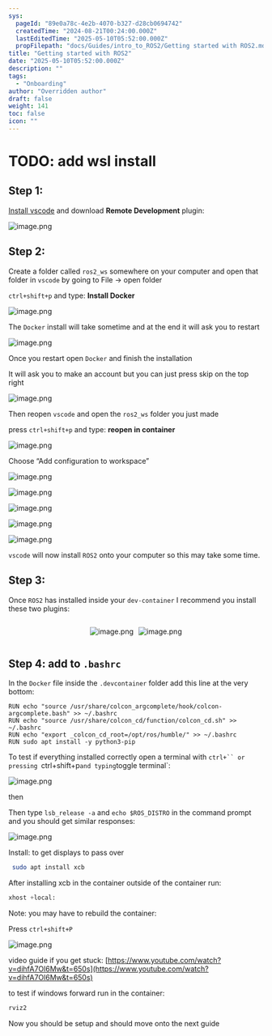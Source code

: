 ```yaml
---
sys:
  pageId: "89e0a78c-4e2b-4070-b327-d28cb0694742"
  createdTime: "2024-08-21T00:24:00.000Z"
  lastEditedTime: "2025-05-10T05:52:00.000Z"
  propFilepath: "docs/Guides/intro_to_ROS2/Getting started with ROS2.md"
title: "Getting started with ROS2"
date: "2025-05-10T05:52:00.000Z"
description: ""
tags:
  - "Onboarding"
author: "Overridden author"
draft: false
weight: 141
toc: false
icon: ""
---
```


# TODO: add wsl install

## Step 1:

[Install vscode](https://code.visualstudio.com/download) and download **Remote Development** plugin:

![image.png](https://prod-files-secure.s3.us-west-2.amazonaws.com/d518164a-d88e-44d1-a4ee-3adb3bd8bce0/efb52993-1881-4a40-b95e-6f020334f022/image.png?X-Amz-Algorithm=AWS4-HMAC-SHA256&X-Amz-Content-Sha256=UNSIGNED-PAYLOAD&X-Amz-Credential=ASIAZI2LB466VTSIOBXW%2F20250625%2Fus-west-2%2Fs3%2Faws4_request&X-Amz-Date=20250625T190702Z&X-Amz-Expires=3600&X-Amz-Security-Token=IQoJb3JpZ2luX2VjEFMaCXVzLXdlc3QtMiJHMEUCICdy9oDbKUq5I1mQe5M2An5ZgYSwYFCC8EWY4Yku2mdVAiEAuydYUEYZ9d%2ByYUB0DgwkiPaZguwXD8spLGNn4GfAaK0q%2FwMITBAAGgw2Mzc0MjMxODM4MDUiDCGK%2FNL0E1mO8HymCCrcA0kEPTqIkPrf8Cwo6BMpKUlAT5C3V0UWfnCo5fVhSyxY3T36qjJgT6wv6meUe8E%2BG1Ootlenefq63pRpTQwq5KgBJd5va44KLNaJskbDavG3GbWn3iyopeZykTFL%2BS3fDeIsSMEaRPsr7PMkM4fYk8av0k3G%2FoVzotARrQRKLkjsl4a4QjUACUgZWOuglBKlQPx6OW%2FZoL0o5%2BRRF7Tpen2JNaE%2B0z%2F44IjnvVcUzgp1yqf2TQZ%2BNIQZ7PJ4FqKIjXMGmjJFY9EdlB0XeEQMzgxWvG%2BSyTI%2Bo%2F8eqIo6Y4jeDp4%2FX%2BTOuyJT%2B%2BArfoq1cz0tvOG%2BZWazb1V4K14lKH7TZjt%2BdaYEUijRthf%2BqK0FdTOV1sErwzQmrp0Gm8Yf%2BN1X9NKl9yUVdQmL6hjZm7MD%2FyEPBzryXkLQKv9bvF72Fm07nm6sojM5k6Rkv%2FD8vruC2fTyPacTOiOLTvLeSORpLzOM75sZ2agJt0CYwbaQOSsqkD4WSj6cQ5i%2BpyXVNmfTPkOjpc8IRbtnlxUY6RkffYZvLR8IWSM%2F3orRCfVj3eZCVb4pM1MftEnHyCzDlZAXF191WmJzuAoY%2FbDQj11XNrl1KTtSieq8wi7oRZBF0lpBKRxcnZLPWZ7IML2N8cIGOqUBpc2IwXQpl3PRXOmLzOcBgkBuq1znFYpKf0rjT8ZTENO8lqzUZOdEPnume%2F6%2FWReS6AnxGaGUwPhK1iFN3t6r%2FgSsJ42Xj9AWta3lWCnRKUdCWEPDJuvmvdM8XHVj9I6gF%2FCKRbJyiGymQUctxQrJd5I1NxGKHhRhiCdBoVTRDBTiEeFQO86pZbePVus2TyfgcAJAIBSiz%2ByHbKxA8jJoHI2jLhqy&X-Amz-Signature=15ba997c793adf4ad35fddd5e78957f96f35be0faa930224e31522672960e8c7&X-Amz-SignedHeaders=host&x-amz-checksum-mode=ENABLED&x-id=GetObject)

## Step 2:

Create a folder called `ros2_ws` somewhere on your computer and open that folder in `vscode` by going to File → open folder 

`ctrl+shift+p` and type: **Install Docker**

![image.png](https://prod-files-secure.s3.us-west-2.amazonaws.com/d518164a-d88e-44d1-a4ee-3adb3bd8bce0/2269dc0e-1cd5-47ff-bceb-c04ad9b2eab0/image.png?X-Amz-Algorithm=AWS4-HMAC-SHA256&X-Amz-Content-Sha256=UNSIGNED-PAYLOAD&X-Amz-Credential=ASIAZI2LB466VTSIOBXW%2F20250625%2Fus-west-2%2Fs3%2Faws4_request&X-Amz-Date=20250625T190702Z&X-Amz-Expires=3600&X-Amz-Security-Token=IQoJb3JpZ2luX2VjEFMaCXVzLXdlc3QtMiJHMEUCICdy9oDbKUq5I1mQe5M2An5ZgYSwYFCC8EWY4Yku2mdVAiEAuydYUEYZ9d%2ByYUB0DgwkiPaZguwXD8spLGNn4GfAaK0q%2FwMITBAAGgw2Mzc0MjMxODM4MDUiDCGK%2FNL0E1mO8HymCCrcA0kEPTqIkPrf8Cwo6BMpKUlAT5C3V0UWfnCo5fVhSyxY3T36qjJgT6wv6meUe8E%2BG1Ootlenefq63pRpTQwq5KgBJd5va44KLNaJskbDavG3GbWn3iyopeZykTFL%2BS3fDeIsSMEaRPsr7PMkM4fYk8av0k3G%2FoVzotARrQRKLkjsl4a4QjUACUgZWOuglBKlQPx6OW%2FZoL0o5%2BRRF7Tpen2JNaE%2B0z%2F44IjnvVcUzgp1yqf2TQZ%2BNIQZ7PJ4FqKIjXMGmjJFY9EdlB0XeEQMzgxWvG%2BSyTI%2Bo%2F8eqIo6Y4jeDp4%2FX%2BTOuyJT%2B%2BArfoq1cz0tvOG%2BZWazb1V4K14lKH7TZjt%2BdaYEUijRthf%2BqK0FdTOV1sErwzQmrp0Gm8Yf%2BN1X9NKl9yUVdQmL6hjZm7MD%2FyEPBzryXkLQKv9bvF72Fm07nm6sojM5k6Rkv%2FD8vruC2fTyPacTOiOLTvLeSORpLzOM75sZ2agJt0CYwbaQOSsqkD4WSj6cQ5i%2BpyXVNmfTPkOjpc8IRbtnlxUY6RkffYZvLR8IWSM%2F3orRCfVj3eZCVb4pM1MftEnHyCzDlZAXF191WmJzuAoY%2FbDQj11XNrl1KTtSieq8wi7oRZBF0lpBKRxcnZLPWZ7IML2N8cIGOqUBpc2IwXQpl3PRXOmLzOcBgkBuq1znFYpKf0rjT8ZTENO8lqzUZOdEPnume%2F6%2FWReS6AnxGaGUwPhK1iFN3t6r%2FgSsJ42Xj9AWta3lWCnRKUdCWEPDJuvmvdM8XHVj9I6gF%2FCKRbJyiGymQUctxQrJd5I1NxGKHhRhiCdBoVTRDBTiEeFQO86pZbePVus2TyfgcAJAIBSiz%2ByHbKxA8jJoHI2jLhqy&X-Amz-Signature=ba8faf22b11990309e9a6fa2246e052a4b6ae3882bc57ded47378a0d6269f8e8&X-Amz-SignedHeaders=host&x-amz-checksum-mode=ENABLED&x-id=GetObject)

The `Docker` install will take sometime and at the end it will ask you to restart

![image.png](https://prod-files-secure.s3.us-west-2.amazonaws.com/d518164a-d88e-44d1-a4ee-3adb3bd8bce0/ed233f78-be33-4b1f-b89c-9c346c0e961e/image.png?X-Amz-Algorithm=AWS4-HMAC-SHA256&X-Amz-Content-Sha256=UNSIGNED-PAYLOAD&X-Amz-Credential=ASIAZI2LB466VTSIOBXW%2F20250625%2Fus-west-2%2Fs3%2Faws4_request&X-Amz-Date=20250625T190702Z&X-Amz-Expires=3600&X-Amz-Security-Token=IQoJb3JpZ2luX2VjEFMaCXVzLXdlc3QtMiJHMEUCICdy9oDbKUq5I1mQe5M2An5ZgYSwYFCC8EWY4Yku2mdVAiEAuydYUEYZ9d%2ByYUB0DgwkiPaZguwXD8spLGNn4GfAaK0q%2FwMITBAAGgw2Mzc0MjMxODM4MDUiDCGK%2FNL0E1mO8HymCCrcA0kEPTqIkPrf8Cwo6BMpKUlAT5C3V0UWfnCo5fVhSyxY3T36qjJgT6wv6meUe8E%2BG1Ootlenefq63pRpTQwq5KgBJd5va44KLNaJskbDavG3GbWn3iyopeZykTFL%2BS3fDeIsSMEaRPsr7PMkM4fYk8av0k3G%2FoVzotARrQRKLkjsl4a4QjUACUgZWOuglBKlQPx6OW%2FZoL0o5%2BRRF7Tpen2JNaE%2B0z%2F44IjnvVcUzgp1yqf2TQZ%2BNIQZ7PJ4FqKIjXMGmjJFY9EdlB0XeEQMzgxWvG%2BSyTI%2Bo%2F8eqIo6Y4jeDp4%2FX%2BTOuyJT%2B%2BArfoq1cz0tvOG%2BZWazb1V4K14lKH7TZjt%2BdaYEUijRthf%2BqK0FdTOV1sErwzQmrp0Gm8Yf%2BN1X9NKl9yUVdQmL6hjZm7MD%2FyEPBzryXkLQKv9bvF72Fm07nm6sojM5k6Rkv%2FD8vruC2fTyPacTOiOLTvLeSORpLzOM75sZ2agJt0CYwbaQOSsqkD4WSj6cQ5i%2BpyXVNmfTPkOjpc8IRbtnlxUY6RkffYZvLR8IWSM%2F3orRCfVj3eZCVb4pM1MftEnHyCzDlZAXF191WmJzuAoY%2FbDQj11XNrl1KTtSieq8wi7oRZBF0lpBKRxcnZLPWZ7IML2N8cIGOqUBpc2IwXQpl3PRXOmLzOcBgkBuq1znFYpKf0rjT8ZTENO8lqzUZOdEPnume%2F6%2FWReS6AnxGaGUwPhK1iFN3t6r%2FgSsJ42Xj9AWta3lWCnRKUdCWEPDJuvmvdM8XHVj9I6gF%2FCKRbJyiGymQUctxQrJd5I1NxGKHhRhiCdBoVTRDBTiEeFQO86pZbePVus2TyfgcAJAIBSiz%2ByHbKxA8jJoHI2jLhqy&X-Amz-Signature=5404a6ddaf76aec68d1b88dbe057dcc1ba130789463e2c02bfaae0b7329a266a&X-Amz-SignedHeaders=host&x-amz-checksum-mode=ENABLED&x-id=GetObject)

Once you restart open `Docker` and finish the installation

It will ask you to make an account but you can just press skip on the top right

![image.png](https://prod-files-secure.s3.us-west-2.amazonaws.com/d518164a-d88e-44d1-a4ee-3adb3bd8bce0/21010ad9-1659-4fd9-9f59-9932a09b2a3d/image.png?X-Amz-Algorithm=AWS4-HMAC-SHA256&X-Amz-Content-Sha256=UNSIGNED-PAYLOAD&X-Amz-Credential=ASIAZI2LB466VTSIOBXW%2F20250625%2Fus-west-2%2Fs3%2Faws4_request&X-Amz-Date=20250625T190702Z&X-Amz-Expires=3600&X-Amz-Security-Token=IQoJb3JpZ2luX2VjEFMaCXVzLXdlc3QtMiJHMEUCICdy9oDbKUq5I1mQe5M2An5ZgYSwYFCC8EWY4Yku2mdVAiEAuydYUEYZ9d%2ByYUB0DgwkiPaZguwXD8spLGNn4GfAaK0q%2FwMITBAAGgw2Mzc0MjMxODM4MDUiDCGK%2FNL0E1mO8HymCCrcA0kEPTqIkPrf8Cwo6BMpKUlAT5C3V0UWfnCo5fVhSyxY3T36qjJgT6wv6meUe8E%2BG1Ootlenefq63pRpTQwq5KgBJd5va44KLNaJskbDavG3GbWn3iyopeZykTFL%2BS3fDeIsSMEaRPsr7PMkM4fYk8av0k3G%2FoVzotARrQRKLkjsl4a4QjUACUgZWOuglBKlQPx6OW%2FZoL0o5%2BRRF7Tpen2JNaE%2B0z%2F44IjnvVcUzgp1yqf2TQZ%2BNIQZ7PJ4FqKIjXMGmjJFY9EdlB0XeEQMzgxWvG%2BSyTI%2Bo%2F8eqIo6Y4jeDp4%2FX%2BTOuyJT%2B%2BArfoq1cz0tvOG%2BZWazb1V4K14lKH7TZjt%2BdaYEUijRthf%2BqK0FdTOV1sErwzQmrp0Gm8Yf%2BN1X9NKl9yUVdQmL6hjZm7MD%2FyEPBzryXkLQKv9bvF72Fm07nm6sojM5k6Rkv%2FD8vruC2fTyPacTOiOLTvLeSORpLzOM75sZ2agJt0CYwbaQOSsqkD4WSj6cQ5i%2BpyXVNmfTPkOjpc8IRbtnlxUY6RkffYZvLR8IWSM%2F3orRCfVj3eZCVb4pM1MftEnHyCzDlZAXF191WmJzuAoY%2FbDQj11XNrl1KTtSieq8wi7oRZBF0lpBKRxcnZLPWZ7IML2N8cIGOqUBpc2IwXQpl3PRXOmLzOcBgkBuq1znFYpKf0rjT8ZTENO8lqzUZOdEPnume%2F6%2FWReS6AnxGaGUwPhK1iFN3t6r%2FgSsJ42Xj9AWta3lWCnRKUdCWEPDJuvmvdM8XHVj9I6gF%2FCKRbJyiGymQUctxQrJd5I1NxGKHhRhiCdBoVTRDBTiEeFQO86pZbePVus2TyfgcAJAIBSiz%2ByHbKxA8jJoHI2jLhqy&X-Amz-Signature=0f63cf85128ea9134ee3bd466792c6e736a00c5baa363af0e3645dc62159df4e&X-Amz-SignedHeaders=host&x-amz-checksum-mode=ENABLED&x-id=GetObject)

Then reopen `vscode` and open the `ros2_ws` folder you just made

press `ctrl+shift+p` and type: **reopen in container**

![image.png](https://prod-files-secure.s3.us-west-2.amazonaws.com/d518164a-d88e-44d1-a4ee-3adb3bd8bce0/4e93b8c2-41ad-488c-8095-c74205196118/image.png?X-Amz-Algorithm=AWS4-HMAC-SHA256&X-Amz-Content-Sha256=UNSIGNED-PAYLOAD&X-Amz-Credential=ASIAZI2LB466VTSIOBXW%2F20250625%2Fus-west-2%2Fs3%2Faws4_request&X-Amz-Date=20250625T190702Z&X-Amz-Expires=3600&X-Amz-Security-Token=IQoJb3JpZ2luX2VjEFMaCXVzLXdlc3QtMiJHMEUCICdy9oDbKUq5I1mQe5M2An5ZgYSwYFCC8EWY4Yku2mdVAiEAuydYUEYZ9d%2ByYUB0DgwkiPaZguwXD8spLGNn4GfAaK0q%2FwMITBAAGgw2Mzc0MjMxODM4MDUiDCGK%2FNL0E1mO8HymCCrcA0kEPTqIkPrf8Cwo6BMpKUlAT5C3V0UWfnCo5fVhSyxY3T36qjJgT6wv6meUe8E%2BG1Ootlenefq63pRpTQwq5KgBJd5va44KLNaJskbDavG3GbWn3iyopeZykTFL%2BS3fDeIsSMEaRPsr7PMkM4fYk8av0k3G%2FoVzotARrQRKLkjsl4a4QjUACUgZWOuglBKlQPx6OW%2FZoL0o5%2BRRF7Tpen2JNaE%2B0z%2F44IjnvVcUzgp1yqf2TQZ%2BNIQZ7PJ4FqKIjXMGmjJFY9EdlB0XeEQMzgxWvG%2BSyTI%2Bo%2F8eqIo6Y4jeDp4%2FX%2BTOuyJT%2B%2BArfoq1cz0tvOG%2BZWazb1V4K14lKH7TZjt%2BdaYEUijRthf%2BqK0FdTOV1sErwzQmrp0Gm8Yf%2BN1X9NKl9yUVdQmL6hjZm7MD%2FyEPBzryXkLQKv9bvF72Fm07nm6sojM5k6Rkv%2FD8vruC2fTyPacTOiOLTvLeSORpLzOM75sZ2agJt0CYwbaQOSsqkD4WSj6cQ5i%2BpyXVNmfTPkOjpc8IRbtnlxUY6RkffYZvLR8IWSM%2F3orRCfVj3eZCVb4pM1MftEnHyCzDlZAXF191WmJzuAoY%2FbDQj11XNrl1KTtSieq8wi7oRZBF0lpBKRxcnZLPWZ7IML2N8cIGOqUBpc2IwXQpl3PRXOmLzOcBgkBuq1znFYpKf0rjT8ZTENO8lqzUZOdEPnume%2F6%2FWReS6AnxGaGUwPhK1iFN3t6r%2FgSsJ42Xj9AWta3lWCnRKUdCWEPDJuvmvdM8XHVj9I6gF%2FCKRbJyiGymQUctxQrJd5I1NxGKHhRhiCdBoVTRDBTiEeFQO86pZbePVus2TyfgcAJAIBSiz%2ByHbKxA8jJoHI2jLhqy&X-Amz-Signature=0c941c23f4b9e018206f862622877537c6ca7f3d3622a4af84c20530f34394d3&X-Amz-SignedHeaders=host&x-amz-checksum-mode=ENABLED&x-id=GetObject)

Choose “Add configuration to workspace”

![image.png](https://prod-files-secure.s3.us-west-2.amazonaws.com/d518164a-d88e-44d1-a4ee-3adb3bd8bce0/9560b282-5060-4989-ba37-97e7b2c22476/image.png?X-Amz-Algorithm=AWS4-HMAC-SHA256&X-Amz-Content-Sha256=UNSIGNED-PAYLOAD&X-Amz-Credential=ASIAZI2LB466VTSIOBXW%2F20250625%2Fus-west-2%2Fs3%2Faws4_request&X-Amz-Date=20250625T190702Z&X-Amz-Expires=3600&X-Amz-Security-Token=IQoJb3JpZ2luX2VjEFMaCXVzLXdlc3QtMiJHMEUCICdy9oDbKUq5I1mQe5M2An5ZgYSwYFCC8EWY4Yku2mdVAiEAuydYUEYZ9d%2ByYUB0DgwkiPaZguwXD8spLGNn4GfAaK0q%2FwMITBAAGgw2Mzc0MjMxODM4MDUiDCGK%2FNL0E1mO8HymCCrcA0kEPTqIkPrf8Cwo6BMpKUlAT5C3V0UWfnCo5fVhSyxY3T36qjJgT6wv6meUe8E%2BG1Ootlenefq63pRpTQwq5KgBJd5va44KLNaJskbDavG3GbWn3iyopeZykTFL%2BS3fDeIsSMEaRPsr7PMkM4fYk8av0k3G%2FoVzotARrQRKLkjsl4a4QjUACUgZWOuglBKlQPx6OW%2FZoL0o5%2BRRF7Tpen2JNaE%2B0z%2F44IjnvVcUzgp1yqf2TQZ%2BNIQZ7PJ4FqKIjXMGmjJFY9EdlB0XeEQMzgxWvG%2BSyTI%2Bo%2F8eqIo6Y4jeDp4%2FX%2BTOuyJT%2B%2BArfoq1cz0tvOG%2BZWazb1V4K14lKH7TZjt%2BdaYEUijRthf%2BqK0FdTOV1sErwzQmrp0Gm8Yf%2BN1X9NKl9yUVdQmL6hjZm7MD%2FyEPBzryXkLQKv9bvF72Fm07nm6sojM5k6Rkv%2FD8vruC2fTyPacTOiOLTvLeSORpLzOM75sZ2agJt0CYwbaQOSsqkD4WSj6cQ5i%2BpyXVNmfTPkOjpc8IRbtnlxUY6RkffYZvLR8IWSM%2F3orRCfVj3eZCVb4pM1MftEnHyCzDlZAXF191WmJzuAoY%2FbDQj11XNrl1KTtSieq8wi7oRZBF0lpBKRxcnZLPWZ7IML2N8cIGOqUBpc2IwXQpl3PRXOmLzOcBgkBuq1znFYpKf0rjT8ZTENO8lqzUZOdEPnume%2F6%2FWReS6AnxGaGUwPhK1iFN3t6r%2FgSsJ42Xj9AWta3lWCnRKUdCWEPDJuvmvdM8XHVj9I6gF%2FCKRbJyiGymQUctxQrJd5I1NxGKHhRhiCdBoVTRDBTiEeFQO86pZbePVus2TyfgcAJAIBSiz%2ByHbKxA8jJoHI2jLhqy&X-Amz-Signature=756c536cf4955cf9c0df99af86ed48cbd134c69950f0f3d380cf54ff0d417c28&X-Amz-SignedHeaders=host&x-amz-checksum-mode=ENABLED&x-id=GetObject)

![image.png](https://prod-files-secure.s3.us-west-2.amazonaws.com/d518164a-d88e-44d1-a4ee-3adb3bd8bce0/2ee63f81-886b-48e8-a553-dc6e5eac99e4/image.png?X-Amz-Algorithm=AWS4-HMAC-SHA256&X-Amz-Content-Sha256=UNSIGNED-PAYLOAD&X-Amz-Credential=ASIAZI2LB466VTSIOBXW%2F20250625%2Fus-west-2%2Fs3%2Faws4_request&X-Amz-Date=20250625T190702Z&X-Amz-Expires=3600&X-Amz-Security-Token=IQoJb3JpZ2luX2VjEFMaCXVzLXdlc3QtMiJHMEUCICdy9oDbKUq5I1mQe5M2An5ZgYSwYFCC8EWY4Yku2mdVAiEAuydYUEYZ9d%2ByYUB0DgwkiPaZguwXD8spLGNn4GfAaK0q%2FwMITBAAGgw2Mzc0MjMxODM4MDUiDCGK%2FNL0E1mO8HymCCrcA0kEPTqIkPrf8Cwo6BMpKUlAT5C3V0UWfnCo5fVhSyxY3T36qjJgT6wv6meUe8E%2BG1Ootlenefq63pRpTQwq5KgBJd5va44KLNaJskbDavG3GbWn3iyopeZykTFL%2BS3fDeIsSMEaRPsr7PMkM4fYk8av0k3G%2FoVzotARrQRKLkjsl4a4QjUACUgZWOuglBKlQPx6OW%2FZoL0o5%2BRRF7Tpen2JNaE%2B0z%2F44IjnvVcUzgp1yqf2TQZ%2BNIQZ7PJ4FqKIjXMGmjJFY9EdlB0XeEQMzgxWvG%2BSyTI%2Bo%2F8eqIo6Y4jeDp4%2FX%2BTOuyJT%2B%2BArfoq1cz0tvOG%2BZWazb1V4K14lKH7TZjt%2BdaYEUijRthf%2BqK0FdTOV1sErwzQmrp0Gm8Yf%2BN1X9NKl9yUVdQmL6hjZm7MD%2FyEPBzryXkLQKv9bvF72Fm07nm6sojM5k6Rkv%2FD8vruC2fTyPacTOiOLTvLeSORpLzOM75sZ2agJt0CYwbaQOSsqkD4WSj6cQ5i%2BpyXVNmfTPkOjpc8IRbtnlxUY6RkffYZvLR8IWSM%2F3orRCfVj3eZCVb4pM1MftEnHyCzDlZAXF191WmJzuAoY%2FbDQj11XNrl1KTtSieq8wi7oRZBF0lpBKRxcnZLPWZ7IML2N8cIGOqUBpc2IwXQpl3PRXOmLzOcBgkBuq1znFYpKf0rjT8ZTENO8lqzUZOdEPnume%2F6%2FWReS6AnxGaGUwPhK1iFN3t6r%2FgSsJ42Xj9AWta3lWCnRKUdCWEPDJuvmvdM8XHVj9I6gF%2FCKRbJyiGymQUctxQrJd5I1NxGKHhRhiCdBoVTRDBTiEeFQO86pZbePVus2TyfgcAJAIBSiz%2ByHbKxA8jJoHI2jLhqy&X-Amz-Signature=bff54c37cd8e307a018cc98ebc7149436ce7bd1e70ea9ef97642fa33d9667b3b&X-Amz-SignedHeaders=host&x-amz-checksum-mode=ENABLED&x-id=GetObject)

![image.png](https://prod-files-secure.s3.us-west-2.amazonaws.com/d518164a-d88e-44d1-a4ee-3adb3bd8bce0/ae1580b2-b048-407e-aed9-b584224a7a04/image.png?X-Amz-Algorithm=AWS4-HMAC-SHA256&X-Amz-Content-Sha256=UNSIGNED-PAYLOAD&X-Amz-Credential=ASIAZI2LB466VTSIOBXW%2F20250625%2Fus-west-2%2Fs3%2Faws4_request&X-Amz-Date=20250625T190702Z&X-Amz-Expires=3600&X-Amz-Security-Token=IQoJb3JpZ2luX2VjEFMaCXVzLXdlc3QtMiJHMEUCICdy9oDbKUq5I1mQe5M2An5ZgYSwYFCC8EWY4Yku2mdVAiEAuydYUEYZ9d%2ByYUB0DgwkiPaZguwXD8spLGNn4GfAaK0q%2FwMITBAAGgw2Mzc0MjMxODM4MDUiDCGK%2FNL0E1mO8HymCCrcA0kEPTqIkPrf8Cwo6BMpKUlAT5C3V0UWfnCo5fVhSyxY3T36qjJgT6wv6meUe8E%2BG1Ootlenefq63pRpTQwq5KgBJd5va44KLNaJskbDavG3GbWn3iyopeZykTFL%2BS3fDeIsSMEaRPsr7PMkM4fYk8av0k3G%2FoVzotARrQRKLkjsl4a4QjUACUgZWOuglBKlQPx6OW%2FZoL0o5%2BRRF7Tpen2JNaE%2B0z%2F44IjnvVcUzgp1yqf2TQZ%2BNIQZ7PJ4FqKIjXMGmjJFY9EdlB0XeEQMzgxWvG%2BSyTI%2Bo%2F8eqIo6Y4jeDp4%2FX%2BTOuyJT%2B%2BArfoq1cz0tvOG%2BZWazb1V4K14lKH7TZjt%2BdaYEUijRthf%2BqK0FdTOV1sErwzQmrp0Gm8Yf%2BN1X9NKl9yUVdQmL6hjZm7MD%2FyEPBzryXkLQKv9bvF72Fm07nm6sojM5k6Rkv%2FD8vruC2fTyPacTOiOLTvLeSORpLzOM75sZ2agJt0CYwbaQOSsqkD4WSj6cQ5i%2BpyXVNmfTPkOjpc8IRbtnlxUY6RkffYZvLR8IWSM%2F3orRCfVj3eZCVb4pM1MftEnHyCzDlZAXF191WmJzuAoY%2FbDQj11XNrl1KTtSieq8wi7oRZBF0lpBKRxcnZLPWZ7IML2N8cIGOqUBpc2IwXQpl3PRXOmLzOcBgkBuq1znFYpKf0rjT8ZTENO8lqzUZOdEPnume%2F6%2FWReS6AnxGaGUwPhK1iFN3t6r%2FgSsJ42Xj9AWta3lWCnRKUdCWEPDJuvmvdM8XHVj9I6gF%2FCKRbJyiGymQUctxQrJd5I1NxGKHhRhiCdBoVTRDBTiEeFQO86pZbePVus2TyfgcAJAIBSiz%2ByHbKxA8jJoHI2jLhqy&X-Amz-Signature=5214c962d083b9bbb6e619a56701e11be78ec71d0a0ae5e537a9c182382a0cda&X-Amz-SignedHeaders=host&x-amz-checksum-mode=ENABLED&x-id=GetObject)

![image.png](https://prod-files-secure.s3.us-west-2.amazonaws.com/d518164a-d88e-44d1-a4ee-3adb3bd8bce0/53255b28-f75e-430f-b9e3-c0ac8577e42b/image.png?X-Amz-Algorithm=AWS4-HMAC-SHA256&X-Amz-Content-Sha256=UNSIGNED-PAYLOAD&X-Amz-Credential=ASIAZI2LB466VTSIOBXW%2F20250625%2Fus-west-2%2Fs3%2Faws4_request&X-Amz-Date=20250625T190702Z&X-Amz-Expires=3600&X-Amz-Security-Token=IQoJb3JpZ2luX2VjEFMaCXVzLXdlc3QtMiJHMEUCICdy9oDbKUq5I1mQe5M2An5ZgYSwYFCC8EWY4Yku2mdVAiEAuydYUEYZ9d%2ByYUB0DgwkiPaZguwXD8spLGNn4GfAaK0q%2FwMITBAAGgw2Mzc0MjMxODM4MDUiDCGK%2FNL0E1mO8HymCCrcA0kEPTqIkPrf8Cwo6BMpKUlAT5C3V0UWfnCo5fVhSyxY3T36qjJgT6wv6meUe8E%2BG1Ootlenefq63pRpTQwq5KgBJd5va44KLNaJskbDavG3GbWn3iyopeZykTFL%2BS3fDeIsSMEaRPsr7PMkM4fYk8av0k3G%2FoVzotARrQRKLkjsl4a4QjUACUgZWOuglBKlQPx6OW%2FZoL0o5%2BRRF7Tpen2JNaE%2B0z%2F44IjnvVcUzgp1yqf2TQZ%2BNIQZ7PJ4FqKIjXMGmjJFY9EdlB0XeEQMzgxWvG%2BSyTI%2Bo%2F8eqIo6Y4jeDp4%2FX%2BTOuyJT%2B%2BArfoq1cz0tvOG%2BZWazb1V4K14lKH7TZjt%2BdaYEUijRthf%2BqK0FdTOV1sErwzQmrp0Gm8Yf%2BN1X9NKl9yUVdQmL6hjZm7MD%2FyEPBzryXkLQKv9bvF72Fm07nm6sojM5k6Rkv%2FD8vruC2fTyPacTOiOLTvLeSORpLzOM75sZ2agJt0CYwbaQOSsqkD4WSj6cQ5i%2BpyXVNmfTPkOjpc8IRbtnlxUY6RkffYZvLR8IWSM%2F3orRCfVj3eZCVb4pM1MftEnHyCzDlZAXF191WmJzuAoY%2FbDQj11XNrl1KTtSieq8wi7oRZBF0lpBKRxcnZLPWZ7IML2N8cIGOqUBpc2IwXQpl3PRXOmLzOcBgkBuq1znFYpKf0rjT8ZTENO8lqzUZOdEPnume%2F6%2FWReS6AnxGaGUwPhK1iFN3t6r%2FgSsJ42Xj9AWta3lWCnRKUdCWEPDJuvmvdM8XHVj9I6gF%2FCKRbJyiGymQUctxQrJd5I1NxGKHhRhiCdBoVTRDBTiEeFQO86pZbePVus2TyfgcAJAIBSiz%2ByHbKxA8jJoHI2jLhqy&X-Amz-Signature=5f0451b5916bd916f38b83bde77a87ba22e564bd0bae92c33776968046d0e96a&X-Amz-SignedHeaders=host&x-amz-checksum-mode=ENABLED&x-id=GetObject)

![image.png](https://prod-files-secure.s3.us-west-2.amazonaws.com/d518164a-d88e-44d1-a4ee-3adb3bd8bce0/7c562767-5af9-4ffb-97d1-327bcdf4ee00/image.png?X-Amz-Algorithm=AWS4-HMAC-SHA256&X-Amz-Content-Sha256=UNSIGNED-PAYLOAD&X-Amz-Credential=ASIAZI2LB466VTSIOBXW%2F20250625%2Fus-west-2%2Fs3%2Faws4_request&X-Amz-Date=20250625T190702Z&X-Amz-Expires=3600&X-Amz-Security-Token=IQoJb3JpZ2luX2VjEFMaCXVzLXdlc3QtMiJHMEUCICdy9oDbKUq5I1mQe5M2An5ZgYSwYFCC8EWY4Yku2mdVAiEAuydYUEYZ9d%2ByYUB0DgwkiPaZguwXD8spLGNn4GfAaK0q%2FwMITBAAGgw2Mzc0MjMxODM4MDUiDCGK%2FNL0E1mO8HymCCrcA0kEPTqIkPrf8Cwo6BMpKUlAT5C3V0UWfnCo5fVhSyxY3T36qjJgT6wv6meUe8E%2BG1Ootlenefq63pRpTQwq5KgBJd5va44KLNaJskbDavG3GbWn3iyopeZykTFL%2BS3fDeIsSMEaRPsr7PMkM4fYk8av0k3G%2FoVzotARrQRKLkjsl4a4QjUACUgZWOuglBKlQPx6OW%2FZoL0o5%2BRRF7Tpen2JNaE%2B0z%2F44IjnvVcUzgp1yqf2TQZ%2BNIQZ7PJ4FqKIjXMGmjJFY9EdlB0XeEQMzgxWvG%2BSyTI%2Bo%2F8eqIo6Y4jeDp4%2FX%2BTOuyJT%2B%2BArfoq1cz0tvOG%2BZWazb1V4K14lKH7TZjt%2BdaYEUijRthf%2BqK0FdTOV1sErwzQmrp0Gm8Yf%2BN1X9NKl9yUVdQmL6hjZm7MD%2FyEPBzryXkLQKv9bvF72Fm07nm6sojM5k6Rkv%2FD8vruC2fTyPacTOiOLTvLeSORpLzOM75sZ2agJt0CYwbaQOSsqkD4WSj6cQ5i%2BpyXVNmfTPkOjpc8IRbtnlxUY6RkffYZvLR8IWSM%2F3orRCfVj3eZCVb4pM1MftEnHyCzDlZAXF191WmJzuAoY%2FbDQj11XNrl1KTtSieq8wi7oRZBF0lpBKRxcnZLPWZ7IML2N8cIGOqUBpc2IwXQpl3PRXOmLzOcBgkBuq1znFYpKf0rjT8ZTENO8lqzUZOdEPnume%2F6%2FWReS6AnxGaGUwPhK1iFN3t6r%2FgSsJ42Xj9AWta3lWCnRKUdCWEPDJuvmvdM8XHVj9I6gF%2FCKRbJyiGymQUctxQrJd5I1NxGKHhRhiCdBoVTRDBTiEeFQO86pZbePVus2TyfgcAJAIBSiz%2ByHbKxA8jJoHI2jLhqy&X-Amz-Signature=241f7c0dea2e23f2862a6f13e8cc5cc85aa75b8dd90698d311244875d8ac22a9&X-Amz-SignedHeaders=host&x-amz-checksum-mode=ENABLED&x-id=GetObject)

`vscode` will now install `ROS2` onto your computer so this may take some time.

## Step 3:

Once `ROS2` has installed inside your `dev-container` I recommend you install these two plugins:

<div style="display: flex;flex-direction: row; column-gap:10px; max-width: 630px;justify-content: center;">
<div>

![image.png](https://prod-files-secure.s3.us-west-2.amazonaws.com/d518164a-d88e-44d1-a4ee-3adb3bd8bce0/3fc3d550-5a54-4ba1-ba6b-faa01cdb7369/image.png?X-Amz-Algorithm=AWS4-HMAC-SHA256&X-Amz-Content-Sha256=UNSIGNED-PAYLOAD&X-Amz-Credential=ASIAZI2LB4664MCZ24GM%2F20250625%2Fus-west-2%2Fs3%2Faws4_request&X-Amz-Date=20250625T190703Z&X-Amz-Expires=3600&X-Amz-Security-Token=IQoJb3JpZ2luX2VjEFMaCXVzLXdlc3QtMiJIMEYCIQCsD6H126n%2FPHC1BfrQApz2kDF%2Fcem2jMzks51czLUuswIhAIZW46uc3RKTjEHg7vZfVKqP4EO96eH6%2F2k275zXwafGKv8DCEwQABoMNjM3NDIzMTgzODA1Igxc%2FzAxhgemmsLMmN8q3AN9tM7jbdETTkN0vrH%2B%2FGdhmnPhO8VJ07JZ9Q7kXy9ax5FsKOeNTP44HQlDD5iLg7f%2FOayCDuGkvZeYm0%2FgKskhNhlNDgYcM7umXkj2EvPTBGvFB5B3M%2FNDE3V0IHmc3gS0u1uA6WWX2KHAFC3PqWmR%2BWPrs0ku07Q%2BeklrWuFEnUcbGGL%2B%2F%2B3Ln4JLqjnFLcaxCHCpS7BhILk22lmtBCMVNdmTv5rs%2B0jB6VT8VIFsFyJP6nEyYQcLgqIHQVpGE1Hm1VIxH%2Fn9T6DC4OhAfo2DIbNMrts6ocg%2BsNFt3pJOjbKwsd2UEmELpF3b8HhB4ns42E9NK8RFq3V8gt8cmiwSQh1aElZEYieGspgBRIESwB1%2Btwlw0i9JEr5yFhZPUqwbAmHEgxvk%2BbGyeVFItD6SDiYx3OrPSAYOaD4umzgQFtWTi80vEod8nbc471YKHgsOdaGEoTsyKbtI6va6rrx7h%2FVCEWj40vImrPLE6gpWW7C9f2mki4bUMddxMvtHTjWpR2qXtDHaEMoIbPJ7oaEPI4VVkAAIziX2J%2Fft6klalW8mIU%2FMihNE%2BLu%2Fl2xK7xLEc1e9NywiZAas%2BEsqRhRfGaLCySfXvhaUmishhNlp5w%2BI6hpWr9B3KxIG5TCBjfHCBjqkAa3DEyLPrFrTmYAM4nPv%2FrxizBaQyEJDXr3IQojzZEBuwJ6gZ6VsFAoQLTZdtLP4hjr%2FaTxTn83zyaFluwkPanuuDVrPU7fRWfQ7zagp4J42G7Zm7mjEJzPCsazh65yMY2RJQunlPZKEL%2BkD4H94YgsX5go8wbEnW94ilJ51KGQ3IRgdb2uU91ksoFxZELR8OQBGSEK8e8KGOyF17XO7Mu0SzmaV&X-Amz-Signature=d6ff5cb5735ace6d840c1656200ce020e4cf86229d4e6c5352d1f0c4c536f973&X-Amz-SignedHeaders=host&x-amz-checksum-mode=ENABLED&x-id=GetObject)

</div>
<div>

![image.png](https://prod-files-secure.s3.us-west-2.amazonaws.com/d518164a-d88e-44d1-a4ee-3adb3bd8bce0/d994cc66-13c2-4093-a5a3-f84cf4601a82/image.png?X-Amz-Algorithm=AWS4-HMAC-SHA256&X-Amz-Content-Sha256=UNSIGNED-PAYLOAD&X-Amz-Credential=ASIAZI2LB4667C4Y5XI6%2F20250625%2Fus-west-2%2Fs3%2Faws4_request&X-Amz-Date=20250625T190703Z&X-Amz-Expires=3600&X-Amz-Security-Token=IQoJb3JpZ2luX2VjEFMaCXVzLXdlc3QtMiJHMEUCIQDtK5QSaz25d1fI5AMTzL3SaAIt8ts6eKoBhbOhdrie%2FgIgOet6Tndu2qCNsV7DPifeGVJzV7ZzPfO%2FIv9hrmsUbBEq%2FwMITBAAGgw2Mzc0MjMxODM4MDUiDIViUqXvB6yeTFFnESrcA%2BYUxEapuArsVfAyDWNnJuVEMS25zInWrK7yp%2BRt0j6R2%2B50k3m96oYZbqIOZXhMfKneNfwdquFu5hXB%2BNewI5DHe%2B%2Fk%2BFpdlajLKdxvEAZzRNsI0rFXTEnouo380bDMuOqfQMEwbpghYhm9Fho3icNVR9qiayJYfxG1ash88tXk7xtAnk1QC7cV%2FxCl2kFddsleyekqg4m30eMMp5grUq%2Fx1hud3bAIpjqmk8yDVIeoG0OEe2HQT3mIFHFIabraFYHSpuSys2l5MRNmVfmee0BpkcDHciZBrHTcwRNOVx4GZhGVEuzCz6%2BBhLhshKrI%2BYcQpZpNLnYwbqF4zzvmEeR%2FeDB6LuTwUBVS96kFgctLZ7sXwstcKa7E61KjLiwA7e4u436fTJlFtUx7BoBpq1lVP0i8W2CoPjo4wI95cJg%2F5es7WNinJoMOvihl9YKCK1uJXcjiyr2Q7y8H3hiZFhzq0cW6Vu2XzZx%2BBfedBL1e%2BWImTYctxMq4p3wg4sLydjvl4Utn8dwCBRK6lztso5%2FMgLEc3GndH91kkCxooGBdoyYfcFcwSqPrYvPKGQVYwlq7nePKCpDDQfIsVU5V%2FT%2F2XsoeiH3Q2jjai1P1CWtsS0HlVGWyOvnBzMdbMM6M8cIGOqUBCuhzDKYmKQrMLoe8NquwtWpYaG9sK4FMq9fd9uAfismy80zoAD7gKQYx%2FwImJ5w3mokcyGvlpMqp9Dspmzq0a45LKyUzO02lVyTRJ30nphthp%2FHxLxJ4OpFwjJHkOVMe2YqFvPFPJ7snl8pBWuEesCs4KLwHT7o3x%2F9kQNZ26feEhRnX%2FejOpt7lrjzMiBG7KIAkD7kzc91UmqzTJ7jJ0iwBHczH&X-Amz-Signature=4b7ffa7f886e579eb9c4a0849668062adff520d41afc0ac91a3390f7fc58e1b3&X-Amz-SignedHeaders=host&x-amz-checksum-mode=ENABLED&x-id=GetObject)

</div>
</div>

## Step 4: add to `.bashrc`

In the `Docker` file inside the `.devcontainer` folder add this line at the very bottom: 

```docker
RUN echo "source /usr/share/colcon_argcomplete/hook/colcon-argcomplete.bash" >> ~/.bashrc
RUN echo "source /usr/share/colcon_cd/function/colcon_cd.sh" >> ~/.bashrc
RUN echo "export _colcon_cd_root=/opt/ros/humble/" >> ~/.bashrc
RUN sudo apt install -y python3-pip 
```

To test if everything installed correctly open a terminal with `ctrl+`` or pressing `ctrl+shift+p` and typing `toggle terminal`:

![image.png](https://prod-files-secure.s3.us-west-2.amazonaws.com/d518164a-d88e-44d1-a4ee-3adb3bd8bce0/6a4943d8-b04e-4c02-9a58-775f3384d1a5/image.png?X-Amz-Algorithm=AWS4-HMAC-SHA256&X-Amz-Content-Sha256=UNSIGNED-PAYLOAD&X-Amz-Credential=ASIAZI2LB466VTSIOBXW%2F20250625%2Fus-west-2%2Fs3%2Faws4_request&X-Amz-Date=20250625T190702Z&X-Amz-Expires=3600&X-Amz-Security-Token=IQoJb3JpZ2luX2VjEFMaCXVzLXdlc3QtMiJHMEUCICdy9oDbKUq5I1mQe5M2An5ZgYSwYFCC8EWY4Yku2mdVAiEAuydYUEYZ9d%2ByYUB0DgwkiPaZguwXD8spLGNn4GfAaK0q%2FwMITBAAGgw2Mzc0MjMxODM4MDUiDCGK%2FNL0E1mO8HymCCrcA0kEPTqIkPrf8Cwo6BMpKUlAT5C3V0UWfnCo5fVhSyxY3T36qjJgT6wv6meUe8E%2BG1Ootlenefq63pRpTQwq5KgBJd5va44KLNaJskbDavG3GbWn3iyopeZykTFL%2BS3fDeIsSMEaRPsr7PMkM4fYk8av0k3G%2FoVzotARrQRKLkjsl4a4QjUACUgZWOuglBKlQPx6OW%2FZoL0o5%2BRRF7Tpen2JNaE%2B0z%2F44IjnvVcUzgp1yqf2TQZ%2BNIQZ7PJ4FqKIjXMGmjJFY9EdlB0XeEQMzgxWvG%2BSyTI%2Bo%2F8eqIo6Y4jeDp4%2FX%2BTOuyJT%2B%2BArfoq1cz0tvOG%2BZWazb1V4K14lKH7TZjt%2BdaYEUijRthf%2BqK0FdTOV1sErwzQmrp0Gm8Yf%2BN1X9NKl9yUVdQmL6hjZm7MD%2FyEPBzryXkLQKv9bvF72Fm07nm6sojM5k6Rkv%2FD8vruC2fTyPacTOiOLTvLeSORpLzOM75sZ2agJt0CYwbaQOSsqkD4WSj6cQ5i%2BpyXVNmfTPkOjpc8IRbtnlxUY6RkffYZvLR8IWSM%2F3orRCfVj3eZCVb4pM1MftEnHyCzDlZAXF191WmJzuAoY%2FbDQj11XNrl1KTtSieq8wi7oRZBF0lpBKRxcnZLPWZ7IML2N8cIGOqUBpc2IwXQpl3PRXOmLzOcBgkBuq1znFYpKf0rjT8ZTENO8lqzUZOdEPnume%2F6%2FWReS6AnxGaGUwPhK1iFN3t6r%2FgSsJ42Xj9AWta3lWCnRKUdCWEPDJuvmvdM8XHVj9I6gF%2FCKRbJyiGymQUctxQrJd5I1NxGKHhRhiCdBoVTRDBTiEeFQO86pZbePVus2TyfgcAJAIBSiz%2ByHbKxA8jJoHI2jLhqy&X-Amz-Signature=271e83c992a2ace7dd7762e0e7e7656b1bf0756022d8c3158b4283e7d6825487&X-Amz-SignedHeaders=host&x-amz-checksum-mode=ENABLED&x-id=GetObject)

then 

Then type `lsb_release -a` and `echo $ROS_DISTRO` in the command prompt and you should get similar responses:

![image.png](https://prod-files-secure.s3.us-west-2.amazonaws.com/d518164a-d88e-44d1-a4ee-3adb3bd8bce0/3e635dec-a805-4e85-8b9e-d000e5b71a4e/image.png?X-Amz-Algorithm=AWS4-HMAC-SHA256&X-Amz-Content-Sha256=UNSIGNED-PAYLOAD&X-Amz-Credential=ASIAZI2LB466VTSIOBXW%2F20250625%2Fus-west-2%2Fs3%2Faws4_request&X-Amz-Date=20250625T190702Z&X-Amz-Expires=3600&X-Amz-Security-Token=IQoJb3JpZ2luX2VjEFMaCXVzLXdlc3QtMiJHMEUCICdy9oDbKUq5I1mQe5M2An5ZgYSwYFCC8EWY4Yku2mdVAiEAuydYUEYZ9d%2ByYUB0DgwkiPaZguwXD8spLGNn4GfAaK0q%2FwMITBAAGgw2Mzc0MjMxODM4MDUiDCGK%2FNL0E1mO8HymCCrcA0kEPTqIkPrf8Cwo6BMpKUlAT5C3V0UWfnCo5fVhSyxY3T36qjJgT6wv6meUe8E%2BG1Ootlenefq63pRpTQwq5KgBJd5va44KLNaJskbDavG3GbWn3iyopeZykTFL%2BS3fDeIsSMEaRPsr7PMkM4fYk8av0k3G%2FoVzotARrQRKLkjsl4a4QjUACUgZWOuglBKlQPx6OW%2FZoL0o5%2BRRF7Tpen2JNaE%2B0z%2F44IjnvVcUzgp1yqf2TQZ%2BNIQZ7PJ4FqKIjXMGmjJFY9EdlB0XeEQMzgxWvG%2BSyTI%2Bo%2F8eqIo6Y4jeDp4%2FX%2BTOuyJT%2B%2BArfoq1cz0tvOG%2BZWazb1V4K14lKH7TZjt%2BdaYEUijRthf%2BqK0FdTOV1sErwzQmrp0Gm8Yf%2BN1X9NKl9yUVdQmL6hjZm7MD%2FyEPBzryXkLQKv9bvF72Fm07nm6sojM5k6Rkv%2FD8vruC2fTyPacTOiOLTvLeSORpLzOM75sZ2agJt0CYwbaQOSsqkD4WSj6cQ5i%2BpyXVNmfTPkOjpc8IRbtnlxUY6RkffYZvLR8IWSM%2F3orRCfVj3eZCVb4pM1MftEnHyCzDlZAXF191WmJzuAoY%2FbDQj11XNrl1KTtSieq8wi7oRZBF0lpBKRxcnZLPWZ7IML2N8cIGOqUBpc2IwXQpl3PRXOmLzOcBgkBuq1znFYpKf0rjT8ZTENO8lqzUZOdEPnume%2F6%2FWReS6AnxGaGUwPhK1iFN3t6r%2FgSsJ42Xj9AWta3lWCnRKUdCWEPDJuvmvdM8XHVj9I6gF%2FCKRbJyiGymQUctxQrJd5I1NxGKHhRhiCdBoVTRDBTiEeFQO86pZbePVus2TyfgcAJAIBSiz%2ByHbKxA8jJoHI2jLhqy&X-Amz-Signature=ba68330ed939cb039725e4c1e75949a3c700fe10690cc3136f63022349de4229&X-Amz-SignedHeaders=host&x-amz-checksum-mode=ENABLED&x-id=GetObject)

Install:  to get displays to pass over

```bash
 sudo apt install xcb
```

After installing xcb in the container outside of the container run:

```python
xhost +local:
```

Note: you may have to rebuild the container:

Press `ctrl+shift+P`

![image.png](https://prod-files-secure.s3.us-west-2.amazonaws.com/d518164a-d88e-44d1-a4ee-3adb3bd8bce0/6c2be660-2618-4c38-9c26-53554f7a0b7b/image.png?X-Amz-Algorithm=AWS4-HMAC-SHA256&X-Amz-Content-Sha256=UNSIGNED-PAYLOAD&X-Amz-Credential=ASIAZI2LB466VTSIOBXW%2F20250625%2Fus-west-2%2Fs3%2Faws4_request&X-Amz-Date=20250625T190702Z&X-Amz-Expires=3600&X-Amz-Security-Token=IQoJb3JpZ2luX2VjEFMaCXVzLXdlc3QtMiJHMEUCICdy9oDbKUq5I1mQe5M2An5ZgYSwYFCC8EWY4Yku2mdVAiEAuydYUEYZ9d%2ByYUB0DgwkiPaZguwXD8spLGNn4GfAaK0q%2FwMITBAAGgw2Mzc0MjMxODM4MDUiDCGK%2FNL0E1mO8HymCCrcA0kEPTqIkPrf8Cwo6BMpKUlAT5C3V0UWfnCo5fVhSyxY3T36qjJgT6wv6meUe8E%2BG1Ootlenefq63pRpTQwq5KgBJd5va44KLNaJskbDavG3GbWn3iyopeZykTFL%2BS3fDeIsSMEaRPsr7PMkM4fYk8av0k3G%2FoVzotARrQRKLkjsl4a4QjUACUgZWOuglBKlQPx6OW%2FZoL0o5%2BRRF7Tpen2JNaE%2B0z%2F44IjnvVcUzgp1yqf2TQZ%2BNIQZ7PJ4FqKIjXMGmjJFY9EdlB0XeEQMzgxWvG%2BSyTI%2Bo%2F8eqIo6Y4jeDp4%2FX%2BTOuyJT%2B%2BArfoq1cz0tvOG%2BZWazb1V4K14lKH7TZjt%2BdaYEUijRthf%2BqK0FdTOV1sErwzQmrp0Gm8Yf%2BN1X9NKl9yUVdQmL6hjZm7MD%2FyEPBzryXkLQKv9bvF72Fm07nm6sojM5k6Rkv%2FD8vruC2fTyPacTOiOLTvLeSORpLzOM75sZ2agJt0CYwbaQOSsqkD4WSj6cQ5i%2BpyXVNmfTPkOjpc8IRbtnlxUY6RkffYZvLR8IWSM%2F3orRCfVj3eZCVb4pM1MftEnHyCzDlZAXF191WmJzuAoY%2FbDQj11XNrl1KTtSieq8wi7oRZBF0lpBKRxcnZLPWZ7IML2N8cIGOqUBpc2IwXQpl3PRXOmLzOcBgkBuq1znFYpKf0rjT8ZTENO8lqzUZOdEPnume%2F6%2FWReS6AnxGaGUwPhK1iFN3t6r%2FgSsJ42Xj9AWta3lWCnRKUdCWEPDJuvmvdM8XHVj9I6gF%2FCKRbJyiGymQUctxQrJd5I1NxGKHhRhiCdBoVTRDBTiEeFQO86pZbePVus2TyfgcAJAIBSiz%2ByHbKxA8jJoHI2jLhqy&X-Amz-Signature=72992e039ce18366a7f8cdc7a4c006ed7bc503ea0dd45ec8f1c966ef18887e63&X-Amz-SignedHeaders=host&x-amz-checksum-mode=ENABLED&x-id=GetObject)

video guide if you get stuck: [https://www.youtube.com/watch?v=dihfA7Ol6Mw&t=650s](https://www.youtube.com/watch?v=dihfA7Ol6Mw&t=650s)

to test if windows forward run in the container:

```bash
rviz2
```

Now you should be setup and should move onto the next guide 
